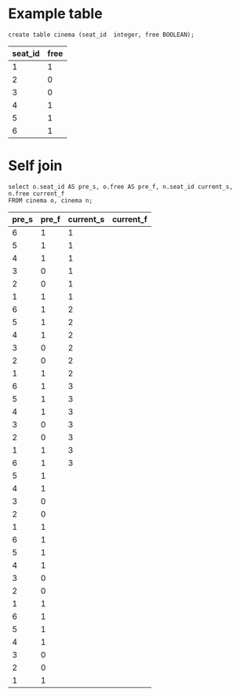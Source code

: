 # Example table
```
create table cinema (seat_id  integer, free BOOLEAN);
```

| seat_id | free |
|---------|------|
| 1       | 1    |
| 2       | 0    |
| 3       | 0    |
| 4       | 1    |
| 5       | 1    |
| 6       | 1    |

# Self join
```
select o.seat_id AS pre_s, o.free AS pre_f, n.seat_id current_s, n.free current_f
FROM cinema o, cinema n;
```
| pre_s |	pre_f | current_s | current_f |
|-------|-------|-----------|-----------|
| 6     | 1     | 1         |           |
| 5     | 1     | 1         |           |
| 4     | 1     | 1         |           |
| 3     | 0     | 1         |           |
| 2     | 0     | 1         |           |
| 1     | 1     | 1         |           |
| 6     | 1     | 2         |           |
| 5     | 1     | 2         |           |
| 4     | 1     | 2         |           |
| 3     | 0     | 2         |           |
| 2     | 0     | 2         |           |
| 1     | 1     | 2         |           |
| 6     | 1     | 3         |           |
| 5     | 1     | 3         |           |
| 4     | 1     | 3         |           |
| 3     | 0     | 3         |           |
| 2     | 0     | 3         |           |
| 1     | 1     | 3         |           |
| 6     | 1     | 3         |           |
| 5     | 1     |           |           |
| 4     | 1     |           |           |
| 3     | 0     |           |           |
| 2     | 0     |           |           |
| 1     | 1     |           |           |
| 6     | 1     |           |           |
| 5     | 1     |           |           |
| 4     | 1     |           |           |
| 3     | 0     |           |           |
| 2     | 0     |           |           |
| 1     | 1     |           |           |
| 6     | 1     |           |           |
| 5     | 1     |           |           |
| 4     | 1     |           |           |
| 3     | 0     |           |           |
| 2     | 0     |           |           |
| 1     | 1     |           |           |

